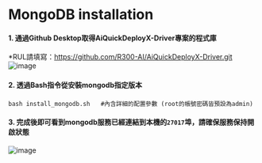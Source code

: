 # MongoDB installation

#### 1. 通過Github Desktop取得AiQuickDeployX-Driver專案的程式庫
*RUL請填寫：https://github.com/R300-AI/AiQuickDeployX-Driver.git
![image](https://hackmd.io/_uploads/BkYaK50IT.png)


#### 2. 透過Bash指令從安裝mongodb指定版本
  ```
  bash install_mongodb.sh   #內含詳細的配置參數 (root的帳號密碼皆預設為admin)
  ```

#### 3. 完成後即可看到mongodb服務已經連結到本機的`27017`埠，請確保服務保持開啟狀態
![image](https://hackmd.io/_uploads/B1o9Ppzr6.png)

